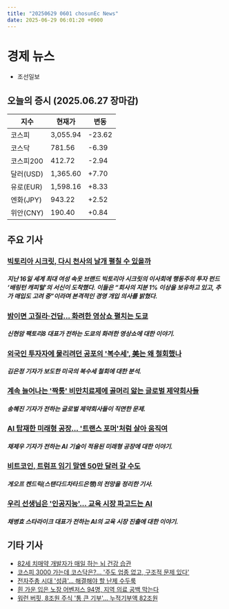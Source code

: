```yaml
---
title: "20250629 0601 chosunEc News"
date: 2025-06-29 06:01:20 +0900
---
```


# 경제 뉴스
- 조선일보
## 오늘의 증시 (2025.06.27 장마감)

| 지수 | 현재가 | 변동 |
|---|---|---|
| 코스피 | 3,055.94 | -23.62 |
| 코스닥 | 781.56 | -6.39 |
| 코스피200 | 412.72 | -2.94 |
| 달러(USD) | 1,365.60 | +7.70 |
| 유로(EUR) | 1,598.16 | +8.33 |
| 엔화(JPY) | 943.22 | +2.52 |
| 위안(CNY) | 190.40 | +0.84 |

## 주요 기사

### [빅토리아 시크릿, 다시 천사의 날개 펼칠 수 있을까](https://www.chosun.com/economy/weeklybiz/2025/06/26/GGMRCFCFRFEZNI5T4DMPQD5VFY/)
##### 지난 16일 세계 최대 여성 속옷 브랜드 빅토리아 시크릿의 이사회에 행동주의 투자 펀드 ‘배링턴 캐피털’의 서신이 도착했다. 이들은 “회사의 지분 1% 이상을 보유하고 있고, 추가 매입도 고려 중”이라며 본격적인 경영 개입 의사를 밝혔다.

### [밤이면 고질라·건담… 화려한 영상쇼 펼치는 도쿄](https://www.chosun.com/economy/weeklybiz/2025/06/26/TVBF33URKZAIVGP2RGJGMPP7EY/)
##### 신현암 팩토리8 대표가 전하는 도쿄의 화려한 영상쇼에 대한 이야기.

### [외국인 투자자에 물리려던 공포의 '복수세', 美는 왜 철회했나](https://www.chosun.com/economy/money/2025/06/28/7WJ5XHYYG5EMXB3E5746DUX3TE/)
##### 김은정 기자가 보도한 미국의 복수세 철회에 대한 분석.

### [계속 늘어나는 '짝퉁' 비만치료제에 골머리 앓는 글로벌 제약회사들](https://www.chosun.com/economy/economy_general/2025/06/28/35NG6FPXTFCYFPTGRWXDAPSSNQ/)
##### 송혜진 기자가 전하는 글로벌 제약회사들이 직면한 문제.

### [AI 탑재한 미래형 공장… '트랜스 포머'처럼 살아 움직여](https://www.chosun.com/economy/weeklybiz/2025/06/26/FP3EI3JJPRH2LGVGKQJWMFH7TM/)
##### 채제우 기자가 전하는 AI 기술이 적용된 미래형 공장에 대한 이야기.

### [비트코인, 트럼프 임기 말엔 50만 달러 갈 수도](https://www.chosun.com/economy/weeklybiz/2025/06/26/IVIWD5FZARBSZH4KCMADVUMNC4/)
##### 게오프 켄드릭(스탠다드차타드은행)의 전망을 정리한 기사.

### [우리 선생님은 '인공지능'... 교육 시장 파고드는 AI](https://www.chosun.com/economy/weeklybiz/2025/06/26/27GJWWPCVRCILBZ6SVTGTTH3PU/)
##### 채병효 스타라이크 대표가 전하는 AI의 교육 시장 진출에 대한 이야기.

## 기타 기사
- [82세 치매약 개발자가 매일 하는 뇌 건강 습관](https://www.chosun.com/economy/money/2025/06/28/CIHP2OFCCBF3ZOBRMZMH7JIA4A/)
- [코스피 3000 가는데 코스닥은?... '주도 업종 없고, 구조적 문제 있다'](https://www.chosun.com/economy/money/2025/06/28/22K4K6772T6BXZRU4MHVJIIO5U/)
- [전자주총 시대 '성큼'… 해결해야 할 난제 수두룩](https://www.chosun.com/economy/money/2025/06/28/4LUAZ2LEN3POONSYQNVR2IFZQ4/)
- [흰 가운 입은 노장 어벤저스 94명, 지역 의료 공백 막는다](https://www.chosun.com/economy/science/2025/06/28/XQXTEAFOLZ6FFD4GFHZLOPAEHU/)
- [워런 버핏, 8조원 주식 '통 큰 기부'… 누적기부액 82조원](https://www.chosun.com/economy/int_economy/2025/06/28/MJVECFAPWJHZDKV24TAN7UQ6KQ/)